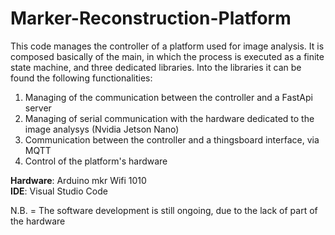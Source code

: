 # Marker-Reconstruction-Platform
This code manages the controller of a platform used for image analysis. It is composed basically of the main, in which the process is executed as a finite state machine, and three dedicated libraries. Into the libraries it can be found the following functionalities:

1) Managing of the communication between the controller and a FastApi server
2) Managing of serial communication with the hardware dedicated to the image analysys (Nvidia Jetson Nano)
3) Communication between the controller and a thingsboard interface, via MQTT
4) Control of the platform's hardware

<b>Hardware</b>: Arduino mkr Wifi 1010<br>
<b>IDE</b>: Visual Studio Code

N.B. = The software development is still ongoing, due to the lack of part of the hardware

